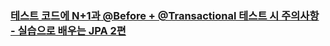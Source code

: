 ### [테스트 코드에 N+1과 @Before + @Transactional 테스트 시 주의사항 - 실습으로 배우는 JPA 2편](https://stir.tistory.com/173)
